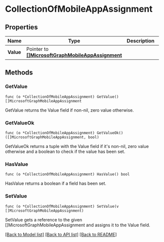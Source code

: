 # CollectionOfMobileAppAssignment

## Properties

Name | Type | Description | Notes
------------ | ------------- | ------------- | -------------
**Value** | Pointer to [**[]MicrosoftGraphMobileAppAssignment**](microsoft.graph.mobileAppAssignment.md) |  | [optional] 

## Methods

### GetValue

`func (o *CollectionOfMobileAppAssignment) GetValue() []MicrosoftGraphMobileAppAssignment`

GetValue returns the Value field if non-nil, zero value otherwise.

### GetValueOk

`func (o *CollectionOfMobileAppAssignment) GetValueOk() ([]MicrosoftGraphMobileAppAssignment, bool)`

GetValueOk returns a tuple with the Value field if it's non-nil, zero value otherwise
and a boolean to check if the value has been set.

### HasValue

`func (o *CollectionOfMobileAppAssignment) HasValue() bool`

HasValue returns a boolean if a field has been set.

### SetValue

`func (o *CollectionOfMobileAppAssignment) SetValue(v []MicrosoftGraphMobileAppAssignment)`

SetValue gets a reference to the given []MicrosoftGraphMobileAppAssignment and assigns it to the Value field.


[[Back to Model list]](../README.md#documentation-for-models) [[Back to API list]](../README.md#documentation-for-api-endpoints) [[Back to README]](../README.md)


